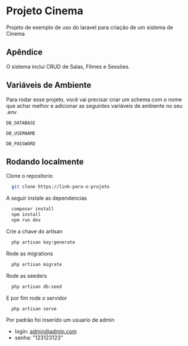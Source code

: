 
# Projeto Cinema

Projeto de exemplo de uso do laravel para criação de um sistema de Cinema



## Apêndice

O sistema inclui CRUD de Salas, Filmes e Sessões.


## Variáveis de Ambiente

Para rodar esse projeto, você vai precisar criar um schema com o nome que achar melhor e adicionar as seguintes variáveis de ambiente no seu .env

`DB_DATABASE`

`DB_USERNAME`

`DB_PASSWORD`


## Rodando localmente

Clone o repositorio

```bash
  git clone https://link-para-o-projeto
```

A seguir instale as dependencias

```bash
  composer install
  npm install
  npm run dev
```

Crie a chave do artisan

```bash
  php artisan key:generate
```

Rode as migrations

```bash
  php artisan migrate
```

Rode as seeders

```bash
  php artisan db:seed
```

E por fim rode o servidor 

```bash
  php artisan serve
```
Por padrão foi inserido um usuario de admin
- login: admin@admin.com
- senha: "123123123"